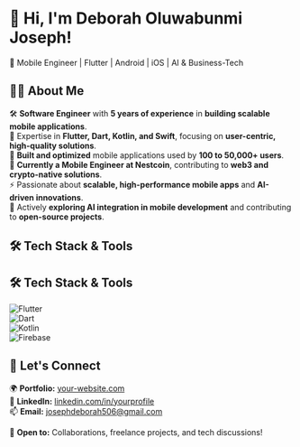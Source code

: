 # 👋 Hi, I'm Deborah Oluwabunmi Joseph!  
🚀 Mobile Engineer | Flutter | Android | iOS | AI & Business-Tech  

## 👩‍💻 About Me  
🛠️ **Software Engineer** with **5 years of experience** in **building scalable mobile applications**.  
📱 Expertise in **Flutter, Dart, Kotlin, and Swift**, focusing on **user-centric, high-quality solutions**.  
🚀 **Built and optimized** mobile applications used by **100 to 50,000+ users**.  
💼 **Currently a Mobile Engineer at Nestcoin**, contributing to **web3 and crypto-native solutions**.  
⚡ Passionate about **scalable, high-performance mobile apps** and **AI-driven innovations**.  
🤖 Actively **exploring AI integration in mobile development** and contributing to **open-source projects**.  

## 🛠️ Tech Stack & Tools  
## 🛠️ Tech Stack & Tools  
![Flutter](https://img.shields.io/badge/Framework-Flutter-blue)  
![Dart](https://img.shields.io/badge/Language-Dart-0175C2)  
![Kotlin](https://img.shields.io/badge/Language-Kotlin-0095D5)  
![Firebase](https://img.shields.io/badge/Database-Firebase-FFCA28)  

## 🤝 Let's Connect  
🌍 **Portfolio:** [your-website.com](https://zaap.bio/josdebum)  
💼 **LinkedIn:** [linkedin.com/in/yourprofile](https://www.linkedin.com/in/deborah-oluwabunmi-joseph/)  
📫 **Email:** josephdeborah506@gmail.com  

💬 **Open to:** Collaborations, freelance projects, and tech discussions!  



